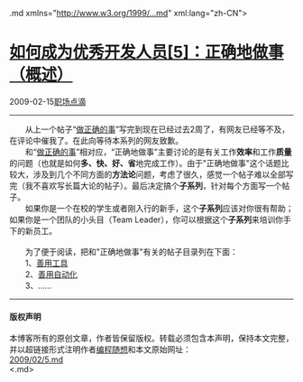 <!DOCTYPE.md>
.md xmlns="http://www.w3.org/1999/...md" xml:lang="zh-CN">
<head>
<meta http-equiv="Content-Type" content="text.md; charset=utf-8" />
<meta name="generator" content="Python script by program.think@gmail.com" />
<meta name="provider" content="program-think.blogspot.com" />
<link type="text/css" rel="stylesheet" href="../../css/program-think.css" />
<title>如何成为优秀开发人员[5]：正确地做事（概述） - 编程随想的博客</title>
</head>
<body>
<div id="main" style="width:100%;">
<h1><a href="../../index.md" title="回到首页">如何成为优秀开发人员[5]：正确地做事（概述）</a></h1>
<div class="post-info"><span class="date-header">2009-02-15</span><a href="../../tags/E8818CE59CBAE782B9E6BBB4.md" class="tag">职场点滴</a> </div>
<hr>
<div class="post">
　　从上一个帖子“<a href="../../2009/01/4.md">做正确的事</a>”写完到现在已经过去2周了，有网友已经等不及，在评论中催我了。在此向等待本系列的网友致歉。<br />　　和“<a href="../../2009/01/4.md">做正确的事</a>”相对应，“正确地做事”主要讨论的是有关工作<b>效率</b>和工作<b>质量</b>的问题（也就是如何<b>多、快、好、省</b>地完成工作）。由于"正确地做事"这个话题比较大，涉及到几个不同方面的<b>方法论</b>问题，考虑了很久，感觉一个帖子难以全部写完（我不喜欢写长篇大论的帖子）。最后决定搞个<b>子系列</b>，针对每个方面写一个帖子。<!--program-think--><br />　　如果你是一个在校的学生或者刚入行的新手，这个<b>子系列</b>应该对你很有帮助；如果你是一个团队的小头目（Team Leader），你可以根据这个<b>子系列</b>来培训你手下的新员工。<br /><br />　　为了便于阅读，把和"正确地做事"有关的帖子目录列在下面：<br />　　1、<a href="../../2009/02/6.md">善用工具</a><br />　　2、<a href="../../2009/02/7.md">善用自动化</a><br />　　3、......<div class="blogger-post-footer">
</div>
<hr>
<div class="copyright">
<h4>版权声明</h4>
本博客所有的原创文章，作者皆保留版权。转载必须包含本声明，保持本文完整，并以超链接形式注明作者<a href="mailto:program.think@gmail.com">编程随想</a>和本文原始网址：<br>
<a href="2009/02/5.md">2009/02/5.md</a>
</div>
</div>
</body>
<.md>
